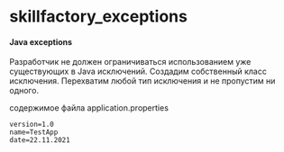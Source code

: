 # skillfactory_exceptions
#### Java exceptions 

Разработчик не должен ограничиваться использованием уже существующих в Java исключений.
Создадим собственный класс исключения.
Перехватим любой тип исключения и не пропустим ни одного.

содержимое файла application.properties
```
version=1.0
name=TestApp
date=22.11.2021
```